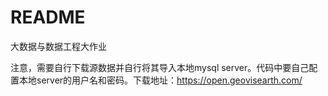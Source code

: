 # README

大数据与数据工程大作业

注意，需要自行下载源数据并自行将其导入本地mysql server。代码中要自己配置本地server的用户名和密码。下载地址：https://open.geovisearth.com/

